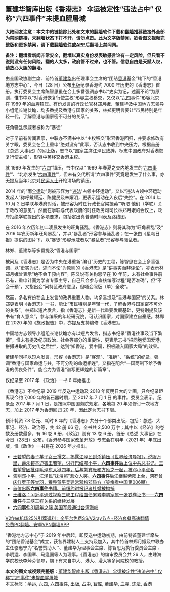  <h2>董建华智库出版《香港志》 伞运被定性“违法占中” 仅称“六四事件”未提血腥屠城</h2> <p class="notice"><b>大陆网友注意：本文中的链接除此处和文末的<a href="https://github.com/bannedbook/fanqiang" >翻墙</a>软件下载和<a href="https://github.com/killgcd/justmysocks/blob/master/README.md">翻墙推荐</a>链接外全部为禁网链接，未翻墙状态下打不开，请勿点击。此为文字版禁闻，欲看图文视频完整版和更多禁闻，请下载<a href="https://github.com/bannedbook/fanqiang">翻墙软件或APP</a>后翻墙上禁闻网。</p><p>备注：翻墙看新闻非常安全，翻墙以真实身份发表敏感言论有一定风险，但只看不说则没有任何风险，翻的人太多，政府管不过来，也不管。信息自由是天赋人权，请放心大胆的翻墙。</b></p>  <div class="entry">  <p>由全国政协副主席、前特首<a href="https://www.bannedbook.org/bnews/tag/%e8%91%a3%e5%bb%ba%e5%8d%8e/" class="st_tag internal_tag" rel="tag" title="标签 董建华 下的日志">董建华</a>出任理事会主席的“团结<a href="https://www.bannedbook.org/bnews/tag/%e9%a6%99%e6%b8%af/" class="st_tag internal_tag" rel="tag" title="标签 香港 下的日志">香港</a>基金”辖下的“香港地方志中心”，今日（28 日）公布<a href="https://www.bannedbook.org/bnews/tag/%E5%87%BA%E7%89%88/" class="st_tag internal_tag" rel="tag" title="标签 出版 下的日志">出版</a>纪录香港约 7000 年历史的《香港志》首册。执行委员会主席陈智思虽在会上多番强调志书以“史实为记，述而不论”为原则，惟书中以“对香港恢复行使主权”形容主权移交，又仅以“<span class='wp_keywordlink'><a href="https://www.bannedbook.org/forum2/topic2509.html" title="《中国六四真相》" target="_blank">六四</a></span>事件”形容北京在 1989 年的<a href="https://www.bannedbook.org/bnews/tag/%E8%A1%80%E8%85%A5/" class="st_tag internal_tag" rel="tag" title="标签 血腥 下的日志">血腥</a>镇压。有份发言的行政长官林郑月娥、董建华及<span class='wp_keywordlink_affiliate'><a href="https://www.bannedbook.org/" title="中国" target="_blank">中国</a></span>地方志领导小组组长谢伏瞻，均多番提及香港与国家的关系，林郑更明言要让“市民特别是年轻一代，了解香港与国家密不可分的关系”。</p> <p>旺角骚乱示威者被称为“暴徒”</p> <p>对于早前有传闻表示，中联办不满书中以“主权移交”形容香港回归，并要求修改有关字眼，委员会在会上重申“绝对没有”此事，否认志书收到中央压力。根据首册《总述 大事记》的网上版，志书以“国家主席江泽民致辞，标志中国政府对香港恢复行使主权”，形容中英移交香港主权。</p>  <p>就 1989 年发生的“<a href="https://www.bannedbook.org/bnews/tag/%e5%85%ad%e5%9b%9b/" class="st_tag internal_tag" rel="tag" title="标签 六四 下的日志">六四</a>”镇压，书中仅以“ 1989 年春夏之交内地发生的‘<span class='wp_keywordlink'><a href="https://www.bannedbook.org/forum2/topic1310.html" title="tiananmen六四事件" target="_blank">六四事件</a></span>’”、“北京发生‘<a href="https://www.bannedbook.org/bnews/tag/%e5%85%ad%e5%9b%9b%e4%ba%8b%e4%bb%b6/" class="st_tag internal_tag" rel="tag" title="标签 六四事件 下的日志">六四事件</a>’”，但未有交代所谓“六四事件”究竟是发生了什么事，亦无提及当年北京对<span class='wp_keywordlink'><a href="https://www.bannedbook.org/forum9/" title="民运人士看法轮功" target="_blank">民运人士</a></span>开枪清场的镇压。</p> <p>2014 年的“雨<a href="https://www.bannedbook.org/bnews/tag/%E4%BC%9E%E8%BF%90/" class="st_tag internal_tag" rel="tag" title="标签 伞运 下的日志">伞运</a>动”则被形容为“‘<a href="https://www.bannedbook.org/bnews/tag/%e8%bf%9d%e6%b3%95/" class="st_tag internal_tag" rel="tag" title="标签 违法 下的日志">违法</a>’占领中环运动”，又以“违法占领中环运动发起人”称呼戴耀廷、陈健民及朱耀明，更表示运动在入夜后“失控”。在 2014 年 10 月 2 日学联与港府对话，被形容为时任行政长官梁振英“‘听取’他们（学联）关于政改的意见”。然而在学联与代表政府的时任政务司司长林郑月娥的会议上，政府拒绝学联提出的多项要求，包括定出真普选时间表及路线图。</p> <p>在 2016 年农历年初二凌晨发生的旺角骚乱，《香港志》则将其称为“旺角暴乱”及“ 2016 年农历新年旺角暴乱”，并以“暴乱者”形容参与骚乱者；在一张由《星岛日报》提供的图片下，以“暴徒”形容示威者以“暴乱者”形容参与骚乱者。</p>  <p>林郑、董建华等多番提及“香港与国家”</p> <p>被问及《香港志》是否为中央在港重新“编订”历史的工程，陈智思在会上多番强调，以“史实为记，述而不论”为原则的《香港志》是“讲事实而非<span class='wp_keywordlink_affiliate'><a href="https://www.bannedbook.org/bnews/comments/" title="新闻评论" target="_blank">评论</a></span>”，亦表示林郑月娥曾表示“绝不会干预内容”。陈又说有关构思早在 10 年前，未有社会事件前已有，重申计画为学者专家主导，自己只会参与查核编写过程“是否准确”，但“不会干预”，又指出会“问特区政府意见，但唔会照版（单）全收”。</p> <p>然而，多名有份在会上发言的政界重要人物，均多番提及“香港与国家”的关系。林郑更表明《香港志》一书，能让“市民特别是年轻一代，了解香港与国家密不可分的关系”。林郑以短片发言，指《香港志》是新一代重要发展基础，更特别提及该书有“育人意义”，参与编采的年轻研究院，可认识国家，对国家建立自豪感。林郑在 2020 年的《施政报告》中，亦提及支持编修《香港志》。</p>  <p>中国地方志领导小组组长谢伏瞻亦有以短片发言，指志书纪录“香港往事及当下繁荣”，惟未有提及纪录政治、社会等部分的重要性，更表示志书“把同胞爱国爱港，拼搏进取的历史传之后世”，达到“知香港，爱中国，积极融入国家大局”的效果。</p> <p>董建华同样以短片发言，形容《香港志》是“客观”、“准确”、“系统”的纪录，强调“香港与国家命运与共，不可分割的命运相连”，又指在配合“一国两制下给予香港的优良条件”，能合力为香港“谱写更辉煌的新篇章”。</p> <p>仅纪录至 2017 年 《政治》一书 6 年始推出</p>  <p>《香港志》不会纪录 2019 年反送中运动及 2018 年反明日大屿计画，只会纪录距离现今约 7,000 年的新石器时期，至 2017 年 7 月 1 日 的事件。委员会表示，纪录至 2017 年 7 月 1 日，是按照中国国务院规定，各地每 20 年须修订一次地方志，加上 2017 年为香港回归 20 年，因此定为志书下限。</p> <p>预计耗资 7.8 亿元、耗时 8 年的《香港志》共分十个部类出版，包括：总述、大事记、经济、政治等，共 42 册 66 卷，全书共 2,500 万字；其中以《经济》的卷数及册数最多，有 16 卷 9 册，《政治》则有 13 卷 6 册。首册《总述 大事记》在今日（28日）公布，《香港参与国家改革开放》专志会在明年（2021 年）年底出版，惟《政治》一书将在 2026 年才推出。</p> <ul class='op-related-articles' title='相关阅读'> <li><a href='https://www.bannedbook.org/bnews/comments/20201223/1453569.html' target='_blank'>王若望的妻子羊子女士撰文，揭露江泽民封杀镇压《世界经济导报》，说服万里，逼朱镕基迫害王若望，讨好巴结邓小平，<b>六四事件</b>后上位中共总书记。王若望曾因批评毛泽东入狱四年，后与刘宾雁和方励之一起，被邓小平点名</a></li> <li><a href='https://www.bannedbook.org/bnews/bannedvideo/20201211/1453544.html' target='_blank'>告别邓小平，江泽民“抹泪照”惹众人笑。<b>六四事件</b>后江继赵紫阳上台，网罗曾庆红罗干等党羽，狠整贺平吴建常邓榕邓质方（笑梅看中国第006期）</a></li> <li><a href='https://www.bannedbook.org/bnews/comments/20201220/1451219.html' target='_blank'>首位出版<b>六四事件</b>书籍、前纽约时报记者杜斌被拘捕</a></li> <li><a href='https://www.bannedbook.org/bnews/cbnews/20180611/1344148.html' target='_blank'>王维洛：习近平通过视察三峡工程给血债累累李鹏家属一张铁卷证书——<b>六四事件</b>与三峡工程关系的继续发展</a></li> <li><a href='https://www.bannedbook.org/bnews/taiwannews/20200605/1339978.html' target='_blank'><b>六四事件</b>31周年之际 美国军舰通过台湾海峡</a></li> </ul> <p class="texttj"> <a href="https://github.com/bannedbook/fanqiang/wiki/V2ray%E6%9C%BA%E5%9C%BA" target="_blank">V2free机场25%引荐返利：全平台免费SS/V2ray节点+经济套餐高速翻墙</a><br/> <a href="https://github.com/bannedbook/fanqiang/wiki/%E7%A6%81%E9%97%BB%E7%BD%91%E5%AE%89%E5%8D%93%E7%BF%BB%E5%A2%99%E6%96%B0%E9%97%BBAPP" target="_blank">免费PC翻墙、安卓VPN翻墙APP</a></p><p>“香港地方志中心”于 2019 年中后起，即反送中运动初期，由前特首董建华牵头的“团结香港基金”成立，获各界建制人士支持及加入，其中特首林郑月娥及中联办主任骆惠宁为“名誉赞助人 ”、董建华为理事会主席、陈智思为执行委员会主席 、李明逵、李国章、马逢国等人为理事。《香港志》的编审委员会共 26 人，由珠海学院校长李焯芬领导，旗下有来自中大、港大、浸大等多间院校的教授。</p><a name='sharetosocial'></a>       <div><b>本文的图文或视频完整版</b>：<a href='https://www.bannedbook.org/bnews/comments/20201229/1456957.html'>董建华智库出版《香港志》 伞运被定性“违法占中” 仅称“六四事件”未提血腥屠城</a></div>  </div><!--END ENTRY--> <div class="postfooter"> <div>本文标签：<a href="https://www.bannedbook.org/bnews/tag/%E4%BC%9E%E8%BF%90/" rel="tag">伞运</a>, <a href="https://www.bannedbook.org/bnews/tag/%e5%85%ad%e5%9b%9b/" rel="tag">六四</a>, <a href="https://www.bannedbook.org/bnews/tag/%e5%85%ad%e5%9b%9b%e4%ba%8b%e4%bb%b6/" rel="tag">六四事件</a>, <a href="https://www.bannedbook.org/bnews/tag/%E5%87%BA%E7%89%88/" rel="tag">出版</a>, <a href="https://www.bannedbook.org/bnews/tag/%e5%8d%a0%e4%b8%ad/" rel="tag">占中</a>, <a href="https://www.bannedbook.org/bnews/tag/%e6%99%ba%e5%ba%93/" rel="tag">智库</a>, <a href="https://www.bannedbook.org/bnews/tag/%e8%91%a3%e5%bb%ba%e5%8d%8e/" rel="tag">董建华</a>, <a href="https://www.bannedbook.org/bnews/tag/%E8%A1%80%E8%85%A5/" rel="tag">血腥</a>, <a href="https://www.bannedbook.org/bnews/tag/%e8%bf%9d%e6%b3%95/" rel="tag">违法</a>, <a href="https://www.bannedbook.org/bnews/tag/%e9%a6%99%e6%b8%af/" rel="tag">香港</a></div>  </div><!--END POSTFOOTER--> 